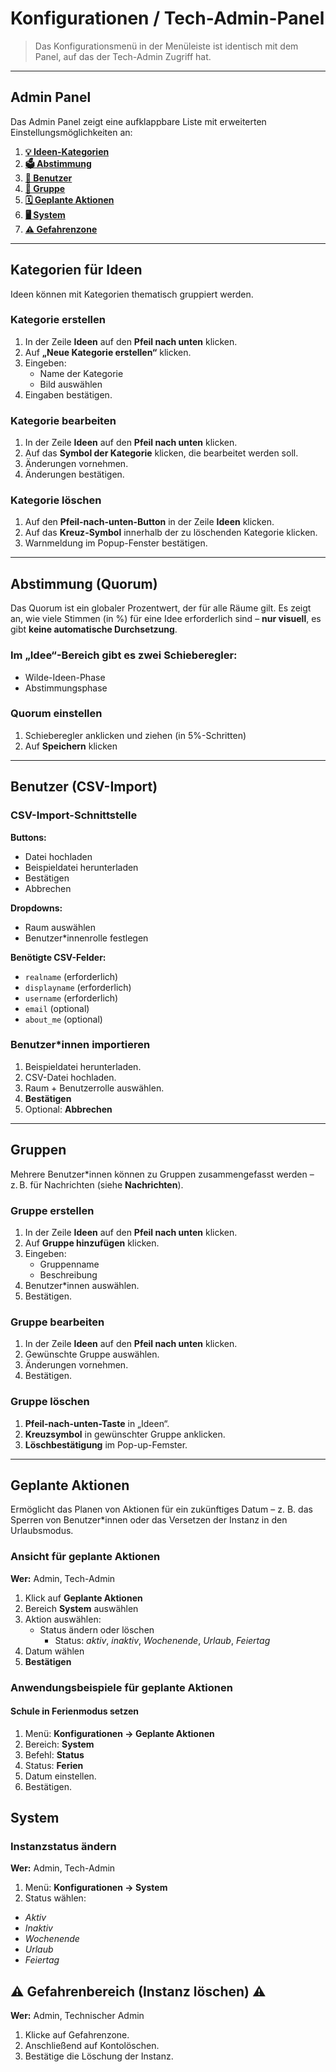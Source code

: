 # Konfigurationen / Tech-Admin-Panel

> Das Konfigurationsmenü in der Menüleiste ist identisch mit dem Panel, auf das der Tech-Admin Zugriff hat.

---

## Admin Panel

Das Admin Panel zeigt eine aufklappbare Liste mit erweiterten Einstellungsmöglichkeiten an:

1. **[💡 Ideen-Kategorien](#kategorien-fur-ideen)**
2. **[🗳️ Abstimmung](#abstimmung-quorum)**
3. **[👤 Benutzer](#benutzer-csv-import)**
4. **[👥 Gruppe](#gruppen)**
5. **[🗓️ Geplante Aktionen](#geplante-aktionen)**
6. **[🖥️ System](#system)**
7. **[⚠️ Gefahrenzone](#instanz-loschen)**

---

## Kategorien für Ideen

Ideen können mit Kategorien thematisch gruppiert werden.

### Kategorie erstellen

1. In der Zeile **Ideen** auf den **Pfeil nach unten** klicken.
2. Auf **„Neue Kategorie erstellen“** klicken.
3. Eingeben:
   - Name der Kategorie
   - Bild auswählen
4. Eingaben bestätigen.

### Kategorie bearbeiten

1. In der Zeile **Ideen** auf den **Pfeil nach unten** klicken.
2. Auf das **Symbol der Kategorie** klicken, die bearbeitet werden soll.
3. Änderungen vornehmen.
4. Änderungen bestätigen.

### Kategorie löschen

1. Auf den **Pfeil-nach-unten-Button** in der Zeile **Ideen** klicken.
2. Auf das **Kreuz-Symbol** innerhalb der zu löschenden Kategorie klicken.
3. Warnmeldung im Popup-Fenster bestätigen.

---

## Abstimmung (Quorum)

Das Quorum ist ein globaler Prozentwert, der für alle Räume gilt.
Es zeigt an, wie viele Stimmen (in %) für eine Idee erforderlich sind –
**nur visuell**, es gibt **keine automatische Durchsetzung**.

### Im **„Idee“**-Bereich gibt es zwei Schieberegler:

- Wilde-Ideen-Phase
- Abstimmungsphase

### Quorum einstellen

1. Schieberegler anklicken und ziehen (in 5%-Schritten)
2. Auf **Speichern** klicken

---

## Benutzer (CSV-Import)

### CSV-Import-Schnittstelle

**Buttons:**

- Datei hochladen
- Beispieldatei herunterladen
- Bestätigen
- Abbrechen

**Dropdowns:**

- Raum auswählen
- Benutzer\*innenrolle festlegen

**Benötigte CSV-Felder:**

- `realname` (erforderlich)
- `displayname` (erforderlich)
- `username` (erforderlich)
- `email` (optional)
- `about_me` (optional)

### Benutzer\*innen importieren

1. Beispieldatei herunterladen.
2. CSV-Datei hochladen.
3. Raum + Benutzerrolle auswählen.
4. **Bestätigen**
5. Optional: **Abbrechen**

---

## Gruppen

Mehrere Benutzer\*innen können zu Gruppen zusammengefasst werden – z. B. für Nachrichten (siehe **Nachrichten**).

### Gruppe erstellen

1. In der Zeile **Ideen** auf den **Pfeil nach unten** klicken.
2. Auf **Gruppe hinzufügen** klicken.
3. Eingeben:
   - Gruppenname
   - Beschreibung
4. Benutzer\*innen auswählen.
5. Bestätigen.

### Gruppe bearbeiten

1. In der Zeile **Ideen** auf den **Pfeil nach unten** klicken.
2. Gewünschte Gruppe auswählen.
3. Änderungen vornehmen.
4. Bestätigen.

### Gruppe löschen

1. **Pfeil-nach-unten-Taste** in „Ideen“.
2. **Kreuzsymbol** in gewünschter Gruppe anklicken.
3. **Löschbestätigung** im Pop-up-Femster.

---

## Geplante Aktionen

Ermöglicht das Planen von Aktionen für ein zukünftiges Datum – z. B. das Sperren von Benutzer*innen  oder das Versetzen der Instanz in den Urlaubsmodus.

### Ansicht für geplante Aktionen

**Wer:** Admin, Tech-Admin

1. Klick auf **Geplante Aktionen**
2. Bereich **System** auswählen
3. Aktion auswählen:
   - Status ändern oder löschen
     - Status: *aktiv*, *inaktiv*, *Wochenende*, *Urlaub*, *Feiertag*
4. Datum wählen
5. **Bestätigen**


### Anwendungsbeispiele für geplante Aktionen

<!-- #### Benutzer sperren (und reaktivieren)

1. Bereich: **Benutzer\*in**
2. Benutzerstatus auf **gesperrt** setzen.
3. Menü: **Konfigurationen → Geplante Aktionen**
4. Bereich: **Benutzer**
5. Status: **aktiv**
6. Datum wählen.
7. Bestätigen. -->

#### Schule in Ferienmodus setzen

1. Menü: **Konfigurationen → Geplante Aktionen**
2. Bereich: **System**
3. Befehl: **Status**
4. Status: **Ferien**
5. Datum einstellen.
6. Bestätigen.


## System

### Instanzstatus ändern

**Wer:** Admin, Tech-Admin

1. Menü: **Konfigurationen → System**
2. Status wählen:
- *Aktiv*
- *Inaktiv*
- *Wochenende*
- *Urlaub*
- *Feiertag*


<!-- ### 🔄 Backup erstellen

**Wer:** Admin, Tech-Admin

Mit dieser Funktion wird eine Sicherheitskopie, hierBackup genanntder gesamten Datenbank erstellt. Diese Datei – ein sogenannter SQL-Dump – enthält alle gespeicherten Inhalte und Einstellungen der Plattform. Sie kann später verwendet werden, um den Stand zu eines bestimmten Zeitpunkts wiederherzustellen.

**So geht's:**

1. Öffne das Menü: **Konfigurationen → System**.
2. Klicke auf **„Backup erstellen"**.
3. Die Backup-Datei wird automatisch heruntergeladen.

> 💡 **Hinweis**
Das Backup ist eine technische Datei und kann **nicht direkt geöffnet oder gelesen** werden. Sie dient ausschließlich dazu, den Zustand des Systems wiederherzustellen – z. B. im Notfall oder vor größeren Änderungen.

---

### ♻️ Backup wiederherstellen

Ein Backup kann **nur über direkten Serverzugriff** wiederhergestellt werden. Das bedeutet: Dies ist ausschließlich bei **Selfhosting** durch technische Administrator\*innen möglich.

**Wenn ihr über keine eigene Serververwaltung verfügt:**
👉 Bitte kontaktiert das **aula-Team**, um ein Backup einspielen zu lassen.

--- -->

## ⚠️ Gefahrenbereich (Instanz löschen) ⚠️

**Wer:** Admin, Technischer Admin

1. Klicke auf Gefahrenzone.
2. Anschließend auf Kontolöschen.
3. Bestätige die Löschung der Instanz.
